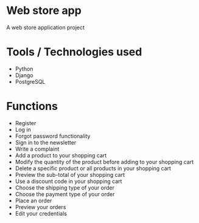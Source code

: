 # Web store app
A web store application project  

# Tools / Technologies used  
* Python
* Django
* PostgreSQL

# Functions  
* Register
* Log in 
* Forgot password functionality
* Sign in to the newsletter
* Write a complaint
* Add a product to your shopping cart   
* Modify the quantity of the product before adding to your shopping cart  
* Delete a specific product or all products in your shopping cart  
* Preview the sub-total of your shopping cart  
* Use a discount code in your shopping cart  
* Choose the shipping type of your order  
* Choose the payment type of your order  
* Place an order  
* Preview your orders  
* Edit your credentials  

